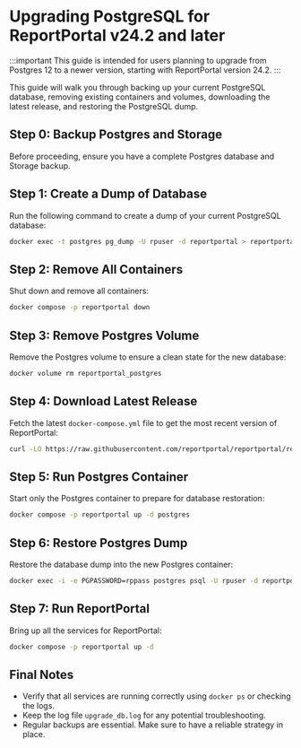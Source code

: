 # Upgrading PostgreSQL for ReportPortal v24.2 and later

:::important
This guide is intended for users planning to upgrade from Postgres 12 to a newer version, starting with ReportPortal version 24.2.
:::

This guide will walk you through backing up your current PostgreSQL database, removing existing containers and volumes, downloading the latest release, and restoring the PostgreSQL dump.

## Step 0: Backup Postgres and Storage
Before proceeding, ensure you have a complete Postgres database and Storage backup.

## Step 1: Create a Dump of Database
Run the following command to create a dump of your current PostgreSQL database:

```bash
docker exec -t postgres pg_dump -U rpuser -d reportportal > reportportal24_1_postgres12_dump.sql
```

## Step 2: Remove All Containers
Shut down and remove all containers:

```bash
docker compose -p reportportal down
```

## Step 3: Remove Postgres Volume
Remove the Postgres volume to ensure a clean state for the new database:

```bash
docker volume rm reportportal_postgres
```

## Step 4: Download Latest Release
Fetch the latest `docker-compose.yml` file to get the most recent version of ReportPortal:

```bash
curl -LO https://raw.githubusercontent.com/reportportal/reportportal/refs/heads/master/docker-compose.yml
```

## Step 5: Run Postgres Container
Start only the Postgres container to prepare for database restoration:

```bash
docker compose -p reportportal up -d postgres
```

## Step 6: Restore Postgres Dump
Restore the database dump into the new Postgres container:

```bash
docker exec -i -e PGPASSWORD=rppass postgres psql -U rpuser -d reportportal < reportportal24_1_postgres12_dump.sql > upgrade_db.log 2>&1
```

## Step 7: Run ReportPortal
Bring up all the services for ReportPortal:

```bash
docker compose -p reportportal up -d
```

## Final Notes
- Verify that all services are running correctly using `docker ps` or checking the logs.
- Keep the log file `upgrade_db.log` for any potential troubleshooting.
- Regular backups are essential. Make sure to have a reliable strategy in place.
